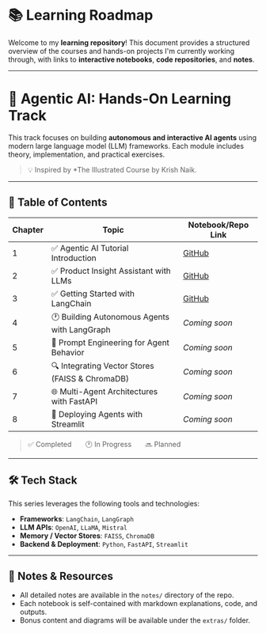 # 📚 Learning Roadmap

Welcome to my **learning repository**! This document provides a structured overview of the courses and hands-on projects I'm currently working through, with links to **interactive notebooks**, **code repositories**, and **notes**.

---

# 🤖 Agentic AI: Hands-On Learning Track

This track focuses on building **autonomous and interactive AI agents** using modern large language model (LLM) frameworks. Each module includes theory, implementation, and practical exercises.

> 💡 Inspired by *The Illustrated Course by Krish Naik.

---

## 📘 Table of Contents

| Chapter | Topic                                          | Notebook/Repo Link |
|---------|------------------------------------------------|--------------------|
| 1       | ✅ Agentic AI Tutorial Introduction            | [GitHub](https://github.com/Nahidzeinali-web/1-Agentic-AI-Course/tree/main) |
| 2       | ✅ Product Insight Assistant with LLMs         | [GitHub](https://github.com/Nahidzeinali-web/Product-Price-Finder-with-LLMs) |
| 3       | ✅ Getting Started with LangChain              | [GitHub](https://github.com/Nahidzeinali-web/2-Agentic-AI-course) |
| 4       | 🕐 Building Autonomous Agents with LangGraph   | _Coming soon_ |
| 5       | 🧠 Prompt Engineering for Agent Behavior       | _Coming soon_ |
| 6       | 🔍 Integrating Vector Stores (FAISS & ChromaDB)| _Coming soon_ |
| 7       | 🌐 Multi-Agent Architectures with FastAPI      | _Coming soon_ |
| 8       | 🚀 Deploying Agents with Streamlit             | _Coming soon_ |

> ✅ Completed  🕐 In Progress  🔜 Planned

---

## 🛠️ Tech Stack

This series leverages the following tools and technologies:

- **Frameworks**: `LangChain`, `LangGraph`
- **LLM APIs**: `OpenAI`, `LLaMA`, `Mistral`
- **Memory / Vector Stores**: `FAISS`, `ChromaDB`
- **Backend & Deployment**: `Python`, `FastAPI`, `Streamlit`

---

## 📝 Notes & Resources

- All detailed notes are available in the `notes/` directory of the repo.
- Each notebook is self-contained with markdown explanations, code, and outputs.
- Bonus content and diagrams will be available under the `extras/` folder.


